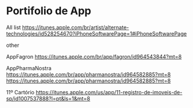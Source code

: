 # Portifolio de App


All list
https://itunes.apple.com/br/artist/alternate-technologies/id528254670?iPhoneSoftwarePage=1#iPhoneSoftwarePage

other 

AppFagron
https://itunes.apple.com/br/app/fagron/id964543844?mt=8

AppPharmaNostra
https://itunes.apple.com/br/app/pharmanostra/id964582885?mt=8
https://itunes.apple.com/br/app/pharmanostra/id964582885?mt=8

11º Cartório
https://itunes.apple.com/us/app/11-registro-de-imoveis-de-sp/id1007537888?l=pt&ls=1&mt=8


